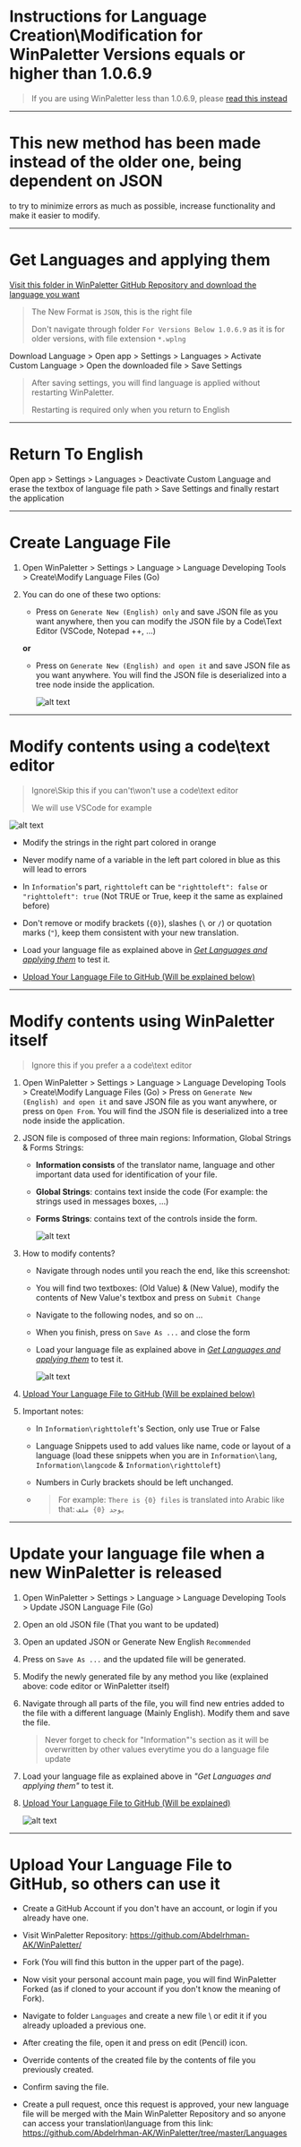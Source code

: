 # Instructions for Language Creation\Modification for WinPaletter Versions equals or higher than 1.0.6.9

> If you are using WinPaletter less than 1.0.6.9, please [read this instead](https://github.com/Abdelrhman-AK/WinPaletter/blob/master/TranslationContribution.md)

---
# This new method has been made instead of the older one, being dependent on JSON
to try to minimize errors as much as possible, increase functionality and make it easier to modify.

---

# Get Languages and applying them

[Visit this folder in WinPaletter GitHub Repository and download the language you want](https://github.com/Abdelrhman-AK/WinPaletter/tree/master/Languages)

> The New Format is `JSON`, this is the right file
> 
> Don't navigate through folder `For Versions Below 1.0.6.9` as it is for older versions, with file extension `*.wplng`

Download Language > Open app > Settings > Languages > Activate Custom Language > Open the downloaded file > Save Settings

> After saving settings, you will find language is applied without restarting WinPaletter.
> 
> Restarting is required only when you return to English

---

# Return To English

Open app > Settings > Languages > Deactivate Custom Language and erase the textbox of language file path > Save Settings and finally restart the application

--- 

# Create Language File

1) Open WinPaletter > Settings > Language > Language Developing Tools > Create\Modify Language Files (Go)

2) You can do one of these two options:
   
   - Press on `Generate New (English) only` and save JSON file as you want anywhere, then you can modify the JSON file by a Code\Text Editor (VSCode, Notepad ++, ...)
   
   **or**
   
   - Press on `Generate New (English) and open it` and save JSON file as you want anywhere. You will find the JSON file is deserialized into a tree node inside the application.

      ![alt text](https://github.com/Abdelrhman-AK/WinPaletter/blob/master/Media/Lang/0.png?raw=true)

---

# Modify contents using a code\text editor

> Ignore\Skip this if you can't\won't  use a code\text editor
> 
> We will use VSCode for example

   ![alt text](https://github.com/Abdelrhman-AK/WinPaletter/blob/master/Media/Lang/3.png?raw=true)

- Modify the strings in the right part colored in orange

- Never modify name of a variable in the left part colored in blue as this will lead to errors

- In `Information`'s part, `righttoleft` can be `"righttoleft": false` or `"righttoleft": true` (Not TRUE or True, keep it the same as explained before)

- Don't remove or modify brackets (`{0}`), slashes (`\` or `/`) or quotation marks (`"`), keep them consistent with your new translation.

- Load your language file as explained above in [*Get Languages and applying them*](https://github.com/Abdelrhman-AK/WinPaletter/edit/master/Documentations/LangContribution1.0.6.9.md#get-languages-and-applying-them) to test it.

- [Upload Your Language File to GitHub (Will be explained below)](https://github.com/Abdelrhman-AK/WinPaletter/edit/master/Documentations/LangContribution1.0.6.9.md#upload-your-language-file-to-github-so-others-can-use-it)

---

# Modify contents using WinPaletter itself

> Ignore this if you prefer a a code\text editor

1. Open WinPaletter > Settings > Language > Language Developing Tools > Create\Modify Language Files (Go) > Press on `Generate New (English) and open it` and save JSON file as you want anywhere, or press on `Open From`. You will find the JSON file is deserialized into a tree node inside the application.

2. JSON file is composed of three main regions: Information, Global Strings & Forms Strings:
   
   - **Information consists** of the translator name, language and other important data used for identification of your file.
   
   - **Global Strings**: contains text inside the code (For example: the strings used in messages boxes, ...)
   
   - **Forms Strings**: contains text of the controls inside the form.

     ![alt text](https://github.com/Abdelrhman-AK/WinPaletter/blob/master/Media/Lang/1.png?raw=true)

3. How to modify contents?
   
   - Navigate through nodes until you reach the end, like this screenshot:
   
   - You will find two textboxes: (Old Value) & (New Value), modify the contents of New Value's textbox and press on `Submit Change` 
   
   - Navigate to the following nodes, and so on ...
   
   - When you finish, press on `Save As ...` and close the form
   
   - Load your language file as explained above in [*Get Languages and applying them*](https://github.com/Abdelrhman-AK/WinPaletter/edit/master/Documentations/LangContribution1.0.6.9.md#get-languages-and-applying-them) to test it.

     ![alt text](https://github.com/Abdelrhman-AK/WinPaletter/blob/master/Media/Lang/2.png?raw=true)

4. [Upload Your Language File to GitHub (Will be explained below)](https://github.com/Abdelrhman-AK/WinPaletter/edit/master/Documentations/LangContribution1.0.6.9.md#upload-your-language-file-to-github-so-others-can-use-it)

5. Important notes:
   
   - In `Information\righttoleft`'s Section, only use True or False
   
   - Language Snippets used to add values like name, code or layout of a language (load these snippets when you are in `Information\lang`, `Information\langcode` & `Information\righttoleft`)
   
   - Numbers in Curly brackets should be left unchanged.
   
   - > For example: `There is {0} files` is translated into Arabic like that: `يوجد {0} ملف`

---

# Update your language file when a new WinPaletter is released

1. Open WinPaletter > Settings > Language > Language Developing Tools > Update JSON Language File (Go)
2. Open an old JSON file (That you want to be updated)
3. Open an updated JSON or Generate New English `Recommended`
4. Press on `Save As ...` and the updated file will be generated.
5. Modify the newly generated file by any method you like (explained above: code editor or WinPaletter itself)
6. Navigate through all parts of the file, you will find new entries added to the file with a different language (Mainly English). Modify them and save the file.
   
   > Never forget to check for "Information"'s section as it will be overwritten by other values everytime you do a language file update
7. Load your language file as explained above in *"Get Languages and applying them"* to test it.
8. [Upload Your Language File to GitHub (Will be explained)](https://github.com/Abdelrhman-AK/WinPaletter/edit/master/Documentations/LangContribution1.0.6.9.md#upload-your-language-file-to-github-so-others-can-use-it)

     ![alt text](https://github.com/Abdelrhman-AK/WinPaletter/blob/master/Media/Lang/4.png?raw=true)

---

# Upload Your Language File to GitHub, so others can use it

- Create a GitHub Account if you don't have an account, or login if you already have one.

- Visit WinPaletter Repository: https://github.com/Abdelrhman-AK/WinPaletter/

- Fork (You will find this button in the upper part of the page).

- Now visit your personal account main page, you will find WinPaletter Forked (as if cloned to your account if you don't know the meaning of Fork).

- Navigate to folder `Languages` and create a new file \ or edit it if you already uploaded a previous one.

- After creating the file, open it and press on edit (Pencil) icon.

- Override contents of the created file by the contents of file you previously created.

- Confirm saving the file.

- Create a pull request, once this request is approved, your new language file will be merged with the Main WinPaletter Repository and so anyone can access your translation\language from this link: https://github.com/Abdelrhman-AK/WinPaletter/tree/master/Languages
